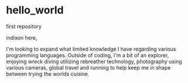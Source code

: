 # hello_world
first repository

indixon here,

I'm looking to expand what limited knowledge I have regarding various programming languages. Outside of coding, I'm a bit of an explorer, enjoying wreck diving utilizing rebreather technology, photography using various cameras, global travel and running to help keep me in shape between trying the worlds cuisine. 
